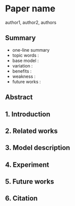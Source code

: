 # Paper name

author1, author2, authors

## Summary

- one-line summary
- topic words : 
- base model : 
- variation : 
- benefits :
- weakness :
- future works :

## Abstract

## 1. Introduction

## 2. Related works

## 3. Model description

## 4. Experiment

## 5. Future works

## 6. Citation
